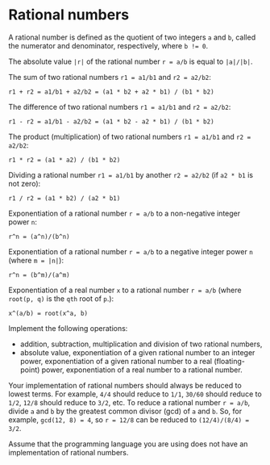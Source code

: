 # Rational numbers

A rational number is defined as the quotient of two integers `a` and `b`, called the numerator and denominator, respectively, where `b != 0`.

The absolute value `|r|` of the rational number `r = a/b` is equal to `|a|/|b|`.

The sum of two rational numbers `r1 = a1/b1` and `r2 = a2/b2`:

```plain
r1 + r2 = a1/b1 + a2/b2 = (a1 * b2 + a2 * b1) / (b1 * b2)
```

The difference of two rational numbers `r1 = a1/b1` and `r2 = a2/b2`:

```plain
r1 - r2 = a1/b1 - a2/b2 = (a1 * b2 - a2 * b1) / (b1 * b2)
```

The product (multiplication) of two rational numbers `r1 = a1/b1` and `r2 = a2/b2`:

```plain
r1 * r2 = (a1 * a2) / (b1 * b2)
```

Dividing a rational number `r1 = a1/b1` by another `r2 = a2/b2` (if `a2 * b1` is not zero):

```plain
r1 / r2 = (a1 * b2) / (a2 * b1)
```

Exponentiation of a rational number `r = a/b` to a non-negative integer power `n`:

```plain
r^n = (a^n)/(b^n)
```

Exponentiation of a rational number `r = a/b` to a negative integer power `n` (where `m = |n|`):

```plain
r^n = (b^m)/(a^m)
```

Exponentiation of a real number `x` to a rational number `r = a/b` (where `root(p, q)` is the `qth` root of `p`.):

```plain
x^(a/b) = root(x^a, b)
```

Implement the following operations:

- addition, subtraction, multiplication and division of two rational numbers,
- absolute value, exponentiation of a given rational number to an integer power, exponentiation of a given rational number to a real (floating-point) power, exponentiation of a real number to a rational number.

Your implementation of rational numbers should always be reduced to lowest terms. For example, `4/4` should reduce to `1/1`, `30/60` should reduce to `1/2`, `12/8` should reduce to `3/2`, etc. To reduce a rational number `r = a/b`, divide `a` and `b` by the greatest common divisor (gcd) of `a` and `b`. So, for example, `gcd(12, 8) = 4`, so `r = 12/8` can be reduced to `(12/4)/(8/4) = 3/2`.

Assume that the programming language you are using does not have an implementation of rational numbers.

